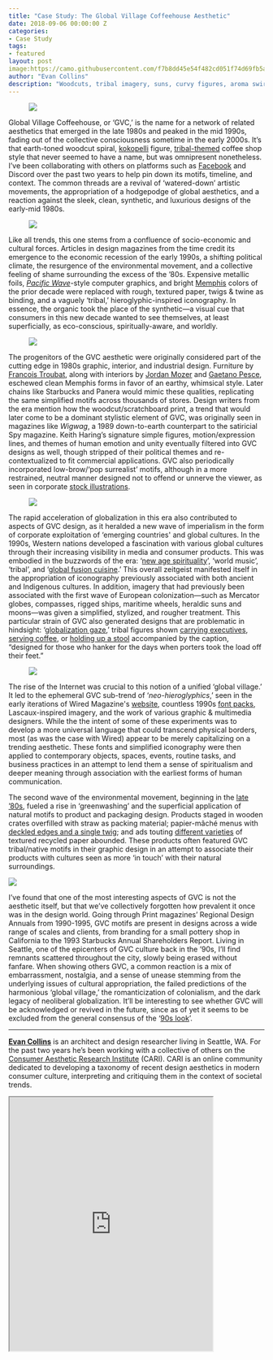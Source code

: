 ```yaml
---
title: "Case Study: The Global Village Coffeehouse Aesthetic"
date: 2018-09-06 00:00:00 Z
categories:
- Case Study
tags:
- featured
layout: post
image:https://camo.githubusercontent.com/f7b8dd45e54f482cd051f74d69fb5ac7f4e9c763/68747470733a2f2f64327739726e666379376d6d37382e636c6f756466726f6e742e6e65742f323635333136372f6c617267655f62363862326463363162333364333038383465366638646137353630366630642e6a7067
author: "Evan Collins"
description: "Woodcuts, tribal imagery, suns, curvy figures, aroma swirls, and earth tones: Evan Collins defines the look of the 90s."
---
```


<figure>
  <img src="https://d2w9rnfcy7mm78.cloudfront.net/2653167/large_b68b2dc61b33d30884e6f8da75606f0d.jpg" />
</figure>

Global Village Coffeehouse, or ‘GVC,’ is the name for a network of related aesthetics that emerged in the late 1980s and peaked in the mid 1990s, fading out of the collective consciousness sometime in the early 2000s. It’s that earth-toned woodcut spiral, [kokopelli](https://www.are.na/block/2653447) figure, [tribal-themed](https://www.are.na/block/2009091) coffee shop style that never seemed to have a name, but was omnipresent nonetheless. I’ve been collaborating with others on platforms such as [Facebook](https://www.facebook.com/groups/288047698281354/) and Discord over the past two years to help pin down its motifs, timeline, and context. The common threads are a revival of ‘watered-down’ artistic movements, the appropriation of a hodgepodge of global aesthetics, and a reaction against the sleek, clean, synthetic, and luxurious designs of the early-mid 1980s.

<figure>
  <img src="https://d2w9rnfcy7mm78.cloudfront.net/1986629/large_50c01e148ac975ea7c542d2701154017.png" />
</figure>


Like all trends, this one stems from a confluence of socio-economic and cultural forces. Articles in design magazines from the time credit its emergence to the economic recession of the early 1990s, a shifting political climate, the resurgence of the environmental movement, and a collective feeling of shame surrounding the excess of the ’80s. Expensive metallic foils, [_Pacific Wave_](https://www.are.na/evan-collins-1522646491/pacific-wave-early-cyber)-style computer graphics, and bright [Memphis](https://www.are.na/block/2653455) colors of the prior decade were replaced with rough, textured paper, twigs & twine as binding, and a vaguely ‘tribal,’ hieroglyphic-inspired iconography. In essence, the organic took the place of the synthetic—a visual cue that consumers in this new decade wanted to see themselves, at least superficially, as eco-conscious, spiritually-aware, and worldly.


<figure>
  <img src="https://d2w9rnfcy7mm78.cloudfront.net/2549741/large_06e9f9358bcca8735c8e36b55906cc14.jpg" />
</figure>

The progenitors of the GVC aesthetic were originally considered part of the cutting edge in 1980s graphic, interior, and industrial design. Furniture by [Francois Troubat](https://www.france-art-realisation.com/artists_createurs/troubat_mobilier/francois_troubat.php), along with interiors by [Jordan Mozer](http://www.jordanmozer.com/) and [Gaetano Pesce](https://en.wikipedia.org/wiki/Gaetano_Pesce), eschewed clean Memphis forms in favor of an earthy, whimsical style. Later chains like Starbucks and Panera would mimic these qualities, replicating the same simplified motifs across thousands of stores. Design writers from the era mention how the woodcut/scratchboard print, a trend that would later come to be a dominant stylistic element of GVC, was originally seen in magazines like _Wigwag_, a 1989 down-to-earth counterpart to the satiricial Spy magazine. Keith Haring’s signature simple figures, motion/expression lines, and themes of human emotion and unity eventually filtered into GVC designs as well, though stripped of their political themes and re-contextualized to fit commercial applications. GVC also periodically incorporated low-brow/‘pop surrealist’ motifs, although in a more restrained, neutral manner designed not to offend or unnerve the viewer, as seen in corporate [stock illustrations](https://www.are.na/block/2653373).

<figure>
  <img src="https://d2w9rnfcy7mm78.cloudfront.net/2661079/original_d17394c2094d56ea89ef83906e76eaac.jpg" />
</figure>

The rapid acceleration of globalization in this era also contributed to aspects of GVC design, as it heralded a new wave of imperialism in the form of corporate exploitation of ‘emerging countries' and global cultures. In the 1990s, Western nations developed a fascination with various global cultures through their increasing visibility in media and consumer products. This was embodied in the buzzwords of the era: ‘[new age spirituality](https://www.are.na/block/2652845)’, ‘world music’, ‘tribal’, and ‘[global fusion cuisine](https://www.are.na/block/2652527).’ This overall zeitgeist manifested itself in the appropriation of iconography previously associated with both ancient and Indigenous cultures. In addition, imagery that had previously been associated with the first wave of European colonization—such as Mercator globes, compasses, rigged ships, maritime wheels, heraldic suns and moons—was given a simplified, stylized, and rougher treatment. This particular strain of GVC also generated designs that are problematic in hindsight: ‘[globalization gaze](https://www.are.na/block/2652412),’ tribal figures shown [carrying executives](https://www.are.na/block/2575665), [serving coffee](https://www.are.na/block/2009088), or [holding up a stool](https://www.are.na/block/2650295) accompanied by the caption, “designed for those who hanker for the days when porters took the load off their feet.”    


<figure>
  <img src="https://d2w9rnfcy7mm78.cloudfront.net/2661051/original_53759fe9a7d6e48e61ff9da4e3de6ead.jpg" />
</figure>

The rise of the Internet was crucial to this notion of a unified ‘global village.’ It led to the ephemeral GVC sub-trend of ‘_neo-hieroglyphics_,’ seen in the early iterations of Wired Magazine's [website](https://www.are.na/block/2646210), countless 1990s [font packs](https://www.myfonts.com/fonts/synfonts/mondo-kaizen/mondo-kaizen/), Lascaux-inspired imagery, and the work of various graphic & multimedia designers. While the the intent of some of these experiments was to develop a more universal language that could transcend physical borders, most (as was the case with Wired) appear to be merely capitalizing on a trending aesthetic. These fonts and simplified iconography were then applied to contemporary objects, spaces, events, routine tasks, and business practices in an attempt to lend them a sense of spiritualism and deeper meaning through association with the earliest forms of human communication.

The second wave of the environmental movement, beginning in the [late ’80s](https://www.retroreport.org/video/the-fight-to-save-the-amazon/), fueled a rise in ‘greenwashing’ and the superficial application of natural motifs to product and packaging design. Products staged in wooden crates overfilled with straw as packing material; papier-mâché menus with [deckled edges and a single twig](https://www.are.na/block/2652502); and ads touting [different varieties](https://www.are.na/block/2653105) of textured recycled paper abounded. These products often featured GVC tribal/native motifs in their graphic design in an attempt to associate their products with cultures seen as more ‘in touch’ with their natural surroundings.

<img src="https://d2w9rnfcy7mm78.cloudfront.net/2653001/large_05aff24310866457caaa6a131fa7ac09.png" />

I’ve found that one of the most interesting aspects of GVC is not the aesthetic itself, but that we’ve collectively forgotten how prevalent it once was in the design world. Going through Print magazines’ Regional Design Annuals from 1990-1995, GVC motifs are present in designs across a wide range of scales and clients, from branding for a small pottery shop in California to the 1993 Starbucks Annual Shareholders Report. Living in Seattle, one of the epicenters of GVC culture back in the ’90s, I’ll find remnants scattered throughout the city, slowly being erased without fanfare. When showing others GVC, a common reaction is a mix of embarrassment, nostalgia, and a sense of unease stemming from the underlying issues of cultural appropriation, the failed predictions of the harmonious ‘global village,’ the romanticization of colonialism, and the dark legacy of neoliberal globalization. It’ll be interesting to see whether GVC will be acknowledged or revived in the future, since as of yet it seems to be excluded from the general consensus of the ‘[90s look](https://www.google.com/search?q=90s+graphics&safe=active&rlz=1C1CHBF_enUS789US789&source=lnms&tbm=isch&sa=X&ved=0ahUKEwjIm6fg9vTcAhWD0J8KHSb3CJAQ_AUICigB&biw=1920&bih=974)’.

---
**[Evan Collins](https://www.are.na/evan-collins-1522646491)** is an architect and design researcher living in Seattle, WA. For the past two years he’s been working with a collective of others on the [Consumer Aesthetic Research Institute](https://issuu.com/evancollins/docs/cari_presentation_-_july_2018_-_fin) (CARI). CARI is an online community dedicated to developing a taxonomy of recent design aesthetics in modern consumer culture, interpreting and critiquing them in the context of societal trends.

<iframe class="arena-iframe" width="400" height="500" src="https://www.are.na/evan-collins-1522646491/global-village-coffeehouse"></iframe>

